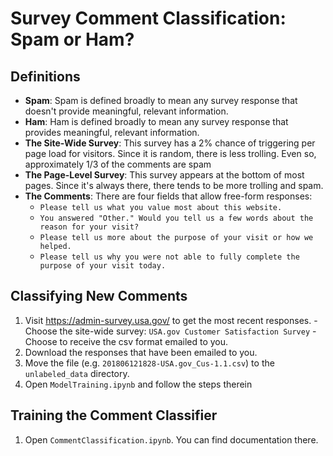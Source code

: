 # Survey Comment Classification:  Spam or Ham?

## Definitions
  - **Spam**: Spam is defined broadly to mean any survey response that doesn't
    provide meaningful, relevant information.
  - **Ham**:  Ham is defined broadly to mean any survey response that provides
    meaningful, relevant information.
  - **The Site-Wide Survey**:  This survey has a 2% chance of triggering per
    page load for visitors. Since it is random, there is less trolling. Even so,
    approximately 1/3 of the comments are spam
  - **The Page-Level Survey**:  This survey appears at the bottom of most pages.
    Since it's always there, there tends to be more trolling and spam.
  - **The Comments**:  There are four fields that allow free-form responses:
    - `Please tell us what you value most about this website.`
    - `You answered "Other." Would you tell us a few words about the reason for
      your visit?`
    - `Please tell us more about the purpose of your visit or how we helped.`
    - `Please tell us why you were not able to fully complete the purpose of your
      visit today.`

## Classifying New Comments
  1. Visit https://admin-survey.usa.gov/ to get the most recent responses.
    - Choose the site-wide survey:  `USA.gov Customer Satisfaction Survey`
    - Choose to receive the csv format emailed to you.
  2. Download the responses that have been emailed to you.
  3. Move the file (e.g. `201806121828-USA.gov_Cus-1.1.csv`) to the `unlabeled_data` directory.
  4. Open `ModelTraining.ipynb` and follow the steps therein

## Training the Comment Classifier
  1. Open `CommentClassification.ipynb`. You can find documentation there.
